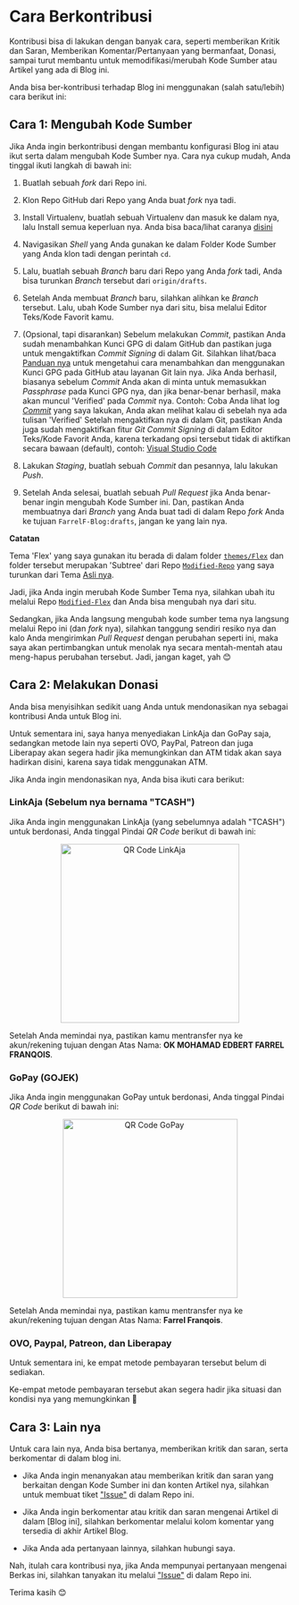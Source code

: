 # Cara Berkontribusi
Kontribusi bisa di lakukan dengan banyak cara, seperti memberikan Kritik dan Saran, Memberikan Komentar/Pertanyaan yang bermanfaat, Donasi, sampai turut membantu untuk memodifikasi/merubah Kode Sumber atau Artikel yang ada di Blog ini.

Anda bisa ber-kontribusi terhadap Blog ini menggunakan (salah satu/lebih) cara berikut ini:

## Cara 1: Mengubah Kode Sumber

Jika Anda ingin berkontribusi dengan membantu konfigurasi Blog ini atau ikut serta dalam mengubah Kode Sumber nya. Cara nya cukup mudah, Anda tinggal ikuti langkah di bawah ini:

1. Buatlah sebuah *fork* dari Repo ini.

2. Klon Repo GitHub dari Repo yang Anda buat *fork* nya tadi.

3. Install Virtualenv, buatlah sebuah Virtualenv dan masuk ke dalam nya, lalu Install semua keperluan nya. Anda bisa baca/lihat caranya [disini](https://github.com/FarrelF/FarrelF-Blog#cara-install)

4. Navigasikan *Shell* yang Anda gunakan ke dalam Folder Kode Sumber yang Anda klon tadi dengan perintah `cd`. 

5. Lalu, buatlah sebuah *Branch* baru dari Repo yang Anda *fork* tadi, Anda bisa turunkan *Branch* tersebut dari `origin/drafts`.

6. Setelah Anda membuat *Branch* baru, silahkan alihkan ke *Branch* tersebut. Lalu, ubah Kode Sumber nya dari situ, bisa melalui Editor Teks/Kode Favorit kamu.

7. (Opsional, tapi disarankan) Sebelum melakukan *Commit*, pastikan Anda sudah menambahkan Kunci GPG di dalam GitHub dan pastikan juga untuk mengaktifkan *Commit Signing* di dalam Git. Silahkan lihat/baca [Panduan nya](https://help.github.com/en/articles/managing-commit-signature-verification) untuk mengetahui cara menambahkan dan menggunakan Kunci GPG pada GitHub atau layanan Git lain nya. Jika Anda berhasil, biasanya sebelum *Commit* Anda akan di minta untuk memasukkan *Passphrase* pada Kunci GPG nya, dan jika benar-benar berhasil, maka akan muncul 'Verified' pada *Commit* nya. Contoh: Coba Anda lihat log [*Commit*](https://github.com/FarrelF/FarrelF-Blog/commits/drafts) yang saya lakukan, Anda akan melihat kalau di sebelah nya ada tulisan 'Verified'
Setelah mengaktifkan nya di dalam Git, pastikan Anda juga sudah mengaktifkan fitur *Git Commit Signing* di dalam Editor Teks/Kode Favorit Anda, karena terkadang opsi tersebut tidak di aktifkan secara bawaan (default), contoh: [Visual Studio Code](https://stealthpuppy.com/signing-git-commits-for-sweet-verified-badges/)

8. Lakukan *Staging*, buatlah sebuah *Commit* dan pesannya, lalu lakukan *Push*.

9. Setelah Anda selesai, buatlah sebuah *Pull Request* jika Anda benar-benar ingin mengubah Kode Sumber ini. Dan, pastikan Anda membuatnya dari *Branch* yang Anda buat tadi di dalam Repo *fork* Anda ke tujuan `FarrelF-Blog:drafts`, jangan ke yang lain nya.


**Catatan**

Tema 'Flex' yang saya gunakan itu berada di dalam folder [`themes/Flex`](https://github.com/FarrelF/FarrelF-Blog/tree/master/themes/Flex) dan folder tersebut merupakan 'Subtree' dari Repo [`Modified-Repo`](https://github.com/FarrelF/Modified-Flex) yang saya turunkan dari Tema [Asli nya](https://github.com/alexandrevicenzi/Flex).

Jadi, jika Anda ingin merubah Kode Sumber Tema nya, silahkan ubah itu melalui Repo [`Modified-Flex`](https://github.com/FarrelF/Modified-Flex) dan Anda bisa mengubah nya dari situ.

Sedangkan, jika Anda langsung mengubah kode sumber tema nya langsung melalui Repo ini (dan *fork* nya), silahkan tanggung sendiri resiko nya dan kalo Anda mengirimkan *Pull Request* dengan perubahan seperti ini, maka saya akan pertimbangkan untuk menolak nya secara mentah-mentah atau meng-hapus perubahan tersebut. Jadi, jangan kaget, yah :blush:

## Cara 2: Melakukan Donasi
Anda bisa menyisihkan sedikit uang Anda untuk mendonasikan nya sebagai kontribusi Anda untuk Blog ini. 

Untuk sementara ini, saya hanya menyediakan LinkAja dan GoPay saja, sedangkan metode lain nya seperti OVO, PayPal, Patreon dan juga Liberapay akan segera hadir jika memungkinkan dan ATM tidak akan saya hadirkan disini, karena saya tidak menggunakan ATM.

Jika Anda ingin mendonasikan nya, Anda bisa ikuti cara berikut:

### LinkAja (Sebelum nya bernama "TCASH")
Jika Anda ingin menggunakan LinkAja (yang sebelumnya adalah "TCASH") untuk berdonasi, Anda tinggal Pindai *QR Code* berikut di bawah ini:

<p align="center">
    <a href="https://cdn.statically.io/gh/FarrelF/FarrelF-Blog/283d3aa/content/extras/qrcode_linkaja.jpg" rel="dns-prefetch">
        <img style="display: block; margin: 0 auto;" src="https://cdn.statically.io/gh/FarrelF/FarrelF-Blog/283d3aa/content/extras/qrcode_linkaja.jpg" alt="QR Code LinkAja" width="320" height="320" />
    </a>
</p>

Setelah Anda memindai nya, pastikan kamu mentransfer nya ke akun/rekening tujuan dengan Atas Nama: **OK MOHAMAD EDBERT FARREL FRANQOIS**.

### GoPay (GOJEK)
Jika Anda ingin menggunakan GoPay untuk berdonasi, Anda tinggal Pindai *QR Code* berikut di bawah ini:

<p align="center">
    <a href="https://cdn.statically.io/gh/FarrelF/FarrelF-Blog/283d3aa/content/extras/qrcode_gopay.jpg" rel="dns-prefetch">
        <img style="display: block; margin: 0 auto;" src="https://cdn.statically.io/gh/FarrelF/FarrelF-Blog/283d3aa/content/extras/qrcode_gopay.jpg?fit=320,320" alt="QR Code GoPay" width="313" height="320" />
    </a>
</p>

Setelah Anda memindai nya, pastikan kamu mentransfer nya ke akun/rekening tujuan dengan Atas Nama: **Farrel Franqois**.

### OVO, Paypal, Patreon, dan Liberapay

Untuk sementara ini, ke empat metode pembayaran tersebut belum di sediakan. 

Ke-empat metode pembayaran tersebut akan segera hadir jika situasi dan kondisi nya yang memungkinkan :slightly_smiling_face:

## Cara 3: Lain nya
Untuk cara lain nya, Anda bisa bertanya, memberikan kritik dan saran, serta berkomentar di dalam blog ini.

- Jika Anda ingin menanyakan atau memberikan kritik dan saran yang berkaitan dengan Kode Sumber ini dan konten Artikel nya, silahkan untuk membuat tiket ["Issue"](https://github.com/FarrelF/FarrelF-Blog/issues) di dalam Repo ini.

- Jika Anda ingin berkomentar atau kritik dan saran mengenai Artikel di dalam [Blog ini], silahkan berkomentar melalui kolom komentar yang tersedia di akhir Artikel Blog.

- Jika Anda ada pertanyaan lainnya, silahkan hubungi saya.

Nah, itulah cara kontribusi nya, jika Anda mempunyai pertanyaan mengenai Berkas ini, silahkan tanyakan itu melalui ["Issue"](https://github.com/FarrelF/FarrelF-Blog/issues) di dalam Repo ini.

Terima kasih :blush:
